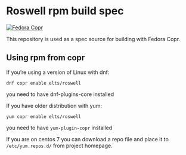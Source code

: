 # Roswell rpm build spec

[![Fedora Copr](https://copr.fedorainfracloud.org/coprs/elts/roswell/package/roswell/status_image/last_build.png)](https://copr.fedorainfracloud.org/coprs/elts/roswell/package/roswell/)

This repository is used as a spec source for building with Fedora Copr.

## Using rpm from copr

If you’re using a version of Linux with dnf:

    dnf copr enable elts/roswell

you need to have dnf-plugins-core installed

If you have older distribution with yum:

    yum copr enable elts/roswell

you need to have `yum-plugin-copr` installed

If you are on centos 7 you can download a repo file and place it to `/etc/yum.repos.d/` from project homepage.
